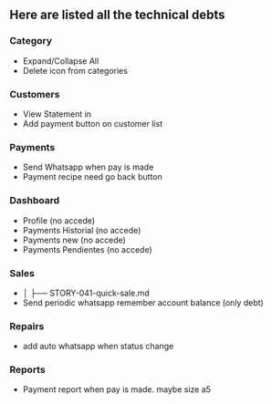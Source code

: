 ## Here are listed all the technical debts

### Category
 * Expand/Collapse All
 * Delete icon from categories

### Customers
 * View Statement in
 * Add payment button on customer list

### Payments
 * Send Whatsapp when pay is made
 * Payment recipe need go back button

### Dashboard
* Profile (no accede)
* Payments Historial (no accede)
* Payments new (no accede)
* Payments Pendientes (no accede)

### Sales
 * │   ├── STORY-041-quick-sale.md
 * Send periodic whatsapp remember account balance (only debt)

### Repairs
 * add auto whatsapp when status change

### Reports
 * Payment report when pay is made. maybe size a5

